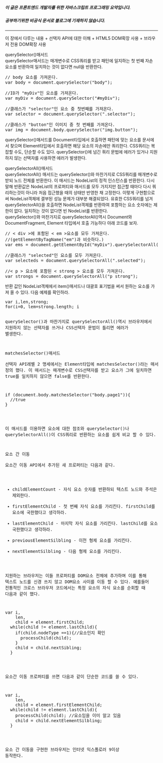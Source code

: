 ##### 이 글은 프론트엔드 개발자를 위한 자바스크립트 프로그래밍 요약입니다.
##### 공부하기위한 비공식 문서로 블로그에 기재하지 않습니다.
<hr>
이 장에서 다루는 내용  
+ 선택자 API에 대한 이해
+ HTML5 DOM확장 사용
+ 브라우저 전용 DOM확장 사용

querySelector()매서드  
querySelector매서드는 매개변수로 CSS쿼리를 받고 패턴에 일지하는 첫 번째 자손 요소를 반환하여 일치하는 것이 없다면 null을 반환한다.  
<pre>
// body 요소를 가져온다.
var body = document.querySelector("body");

//ID가 "myDiv"인 요소를 가져온다.
var myDiv = document.querySelector("#myDiv");

//클래스가 "selector"인 요소 중 첫번째를 가져온다.
var selector = document.querySelector(".selector");

//클래스가 "button"인 이미지 중 첫 번째를 가져온다.
var img = document.body.querySelector("img.button");
</pre>

querySelector()매서드를 Document타입에서 호출하면 패턴에 맞는 요소를 문서에서 찾으며 Element타입에서 호출하면 해당 요소의 자손에만 쿼리한다. CSS쿼리는 복잡할 수도, 단순할 수도 있다. querySelector()에 넘긴 쿼리 문법에 에러가 있거나 지원하지 않는 선택자를 사용하면 에러가 발생한다.  

querySelectorAll()매서드  
querySelectorAll() 매서드는 querySelector()와 마찬가지로 CSS쿼리를 매개변수로 받되 노드 전체를 반환한다. 이 매서드는 NodeList의 정적 인스턴스를 반환한다. 다시말해 반환값은 NodeList의 프로퍼티와 매서드를 모두 가지지만 접근할 때마다 다시 쿼리하는것이 아니라 처음 접근했을 때의 상태만 반영한 채 고정한다. 이렇게 구현함으로써 NodeList객체에 결부된 성능 문제가 대부분 해결되었다. 유효한 CSS쿼리를 넘겨 querySelectorAll()을 호출하면 NodeList객체를 반환하여 포함하는 요소 숫자에는 제한이 없다. 일치하는 것이 없다면 빈 NodeList를 반환한다.  
querySelector()와 마찬가지로 querySelectorAll()역시 Document와 DocumentFragment, Element 타입에서 호출 가능하다 아래 코드를 보자.  
<pre>
// < div >에 포함된 < em >요소를 모두 가져온다.
//(getElementByTagName("em")과 비슷하다.)
var ems = document.getElementById("myDiv").querySelectorAll("em");

//클래스가 "selected"인 요소를 모두 가져온다.
var selecteds = document.querySelectorAll(".selected");

//< p > 요소에 포함된 < strong > 요소를 모두 가져온다.
var strongs = document.querySelectorAll("p strong");
</pre>
반환 값인 NodeList객체에서 item()매서드나 대괄호 표기법을 써서 원하는 요소를 가져 올 수 있다. 다음 예제를 확인하라.  
<pre>
var i,len,strong;
for(i=0, lem=strong.length; i <len; i++){
  strong = strongs[i];
  strong.className = "important";
}
</pre>
querySelector()과 마찬가지로 querySelectorAll()역시 브라우저에서 지원하지 않는 선택자를 쓰거나 CSS선택자 문법이 틀리면 에러가 밸생한다.  

matchesSelector()매서드  
선택자 API레벨 2 명세에서는 Element타입에 matchesSelector()라는 매서드를 정의 했다. 이 매서드는 매개변수로 CSS선택자를 받고 요소가 그에 일치하면 true를 일치하지 않으면 false를 반환한다.  
<pre>
if (document.body.matchesSelector("body.page1")){
  //true
}
</pre>
이 매서드를 이용하면 요소에 대한 참조와 querySelector()나 querySelectorAll()이 CSS쿼리로 반환하는 요소를 쉽게 비교 할 수 있다.

요소 간 이동  
요소간 이동 API에서 추가된 새 프로퍼티는 다음과 같다.  
+ childElementCount - 자식 요소 숫자를 반환하되 텍스트 노드와 주석은 제외한다.
+ firstElementChild - 첫 번째 자식 요소를 가리킨다. firstChild를 요소에 국한했다고 생각하라.
+ lastElementChild - 마지막 자식 요소를 가리킨다. lastChild를 요소에 국한했다고 생각하라.
+ previousElementSilbling - 이전 형제 요소를 가리킨다.
+ nextElementSilbling - 다음 형제 요소를 가리킨다.

지원하는 브라우저는 이들 프로퍼티를 DOM요소 전체에 추가하며 이를 통해 텍스트 노드를 신경 쓰지 않고 DOM요소 사이를 이동 할 수 있다. 예를들어 전통적인 크로스 브라우저 코드에서는 특정 요소의 자식 요소를 순회할 때 다음과 같이 했다.  
<pre>
var i,
    len,
    child = element.firstChild;
  while(child != element.lastChild){
    if(child.nodeType ==1){//요소인지 확인
      processChild(child);
    }
    child = child.nextSibling;
  }
</pre>
요소간 이동 프로퍼티를 쓰면 다음과 같이 단순한 코드를 쓸 수 있다.  
<pre>
var i,
    len,
    child = element.firstElementChild;
  while(child != element.lastChild){
    processChild(child); //요소임을 이미 알고 있음
    child = child.nextElementSilbling;
  }
</pre>
요소 간 이동을 구현한 브라우저는 인터넷 익스폴로러 9이상 동작한다.  
